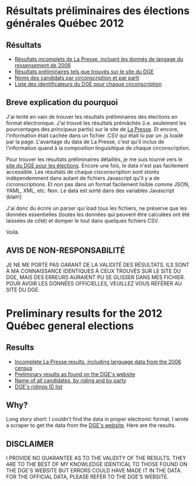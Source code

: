 ﻿Résultats préliminaires des élections générales Québec 2012
===========================================================

Résultats
---------
* [Résultats incomplets de La Presse, incluant les donnés de langage du ressensement de 2006](https://github.com/joce/2012-quebec-election-partial-results/blob/master/LaPresse_data_2012.csv)
* [Résultats préliminaires tels que trouvés sur le site du DGE](https://github.com/joce/2012-quebec-election-partial-results/blob/master/qc2012_resultats.csv)
* [Noms des candidats par circonscription et par parti](https://github.com/joce/2012-quebec-election-partial-results/blob/master/qc2012_candidats.csv)
* [Liste des identificateurs du DGE pour chaque circonscription](https://github.com/joce/2012-quebec-election-partial-results/blob/master/circonscriptions.csv)

Breve explication du pourquoi
-----------------------------
J'ai tenté en vain de trouver les résultats préliminaires des élections en format électronique. J'ai trouvé les résultats prémâchés (i.e. seulement les pourcentages des principaux partis) 
sur le site de [La Presse](http://www.lapresse.ca/actualites/elections-quebec-2012/analysez-les-resultats-du-scrutin-quebec-2012/). Et encore, l'information était cachée dans un fichier .CSV
qui était lu par un .js loadé par la page. L'avantage du data de La Presse, c'est qu'il inclus de l'information quand à la composition linguisitique de chaque circonscription.

Pour trouver les résultats préliminaires détaillés, je me suis tourné vers le [site du DGE pour les élections](http://monvote.qc.ca/fr/resultatsPreliminaires.asp). Encore une fois, le data n'est pas
facilement accessible. Les résultats de chaque cisconscription sont storés indépendemment dans autant de fichiers Javascript qu'il y a de cicronscriptions. Et non pas dans un format facilement
lisible comme JSON, YAML, XML, etc. Non. Le data est sorté dans des variables Javascript (blah!)

J'ai donc du écrire un parser qui load tous les fichiers, ne préserve que les données essentielles (toutes les données qui peuvent être calculées ont été laissées de côté) et domper le tout
dans quelques fichiers CSV.

Voilà.

AVIS DE NON-RESPONSABILITÉ
--------------------------

JE NE ME PORTE PAS GARANT DE LA VALIDITÉ DES RÉSULTATS. ILS SONT À MA CONNAISSANCE IDENTIQUES À CEUX TROUVÉS SUR LE SITE DU DGE, MAIS DES ERREURS AURAIENT PU SE GLISSER DANS MES FICHIER.
POUR AVOIR LES DONNÉES OFFICIELLES, VEUILLEZ VOUS RÉFÉRER AU SITE DU DGE.


Preliminary results for the 2012 Québec general elections
=========================================================

Results
-------
* [Incomplete La Presse results, including language data from the 2006 census](https://github.com/joce/2012-quebec-election-partial-results/blob/master/LaPresse_data_2012.csv)
* [Preliminary results as found on the DGE's website](https://github.com/joce/2012-quebec-election-partial-results/blob/master/qc2012_resultats.csv)
* [Name of all candidates, by riding and by party](https://github.com/joce/2012-quebec-election-partial-results/blob/master/qc2012_candidats.csv)
* [DGE's ridings ID list](https://github.com/joce/2012-quebec-election-partial-results/blob/master/circonscriptions.csv)

Why?
----

Long story short: I couldn't find the data in proper electronic format. I wrote a scraper to get the data from the [DGE's website](http://monvote.qc.ca/en/resultatsPreliminaires.asp). Here are the results.

DISCLAIMER
----------

I PROVIDE NO GUARANTEE AS TO THE VALIDITY OF THE RESULTS. THEY ARE TO THE BEST OF MY KNOWLEDGE IDENTICAL TO THOSE FOUND ON THE DGE'S WEBSITE BUT ERRORS COULD HAVE MADE IT IN THE DATA. FOR THE 
OFFICIAL DATA, PLEASE REFER TO THE DGE'S WEBSITE.
